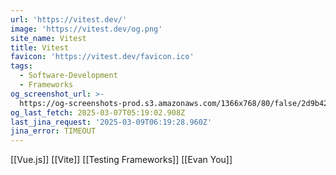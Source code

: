```yaml
---
url: 'https://vitest.dev/'
image: 'https://vitest.dev/og.png'
site_name: Vitest
title: Vitest
favicon: 'https://vitest.dev/favicon.ico'
tags:
  - Software-Development
  - Frameworks
og_screenshot_url: >-
  https://og-screenshots-prod.s3.amazonaws.com/1366x768/80/false/2d9b42d49a11b8f71c3c34e5bbe0f042177c765d4362adcd80cd36f51b03e102.jpeg
og_last_fetch: 2025-03-07T05:19:02.908Z
last_jina_request: '2025-03-09T06:19:28.960Z'
jina_error: TIMEOUT
---
```


[[Vue.js]]
[[Vite]]
[[Testing Frameworks]]
[[Evan You]]

